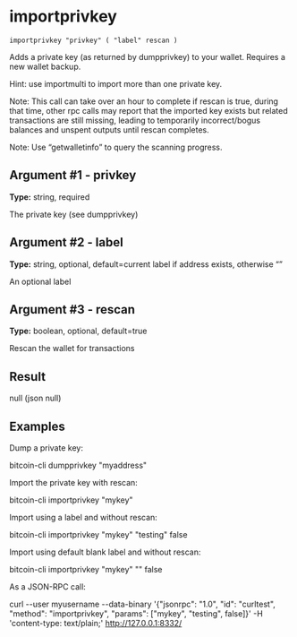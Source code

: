 # importprivkey

`importprivkey "privkey" ( "label" rescan )`

Adds a private key (as returned by dumpprivkey) to your wallet. Requires a new wallet backup.

Hint: use importmulti to import more than one private key.

Note: This call can take over an hour to complete if rescan is true, during that time, other rpc calls may report that the imported key exists but related transactions are still missing, leading to temporarily incorrect/bogus balances and unspent outputs until rescan completes.

Note: Use “getwalletinfo” to query the scanning progress.

## Argument #1 - privkey

**Type:** string, required

The private key (see dumpprivkey)

## Argument #2 - label

**Type:** string, optional, default=current label if address exists, otherwise “”

An optional label

## Argument #3 - rescan

**Type:** boolean, optional, default=true

Rescan the wallet for transactions

## Result

null    (json null)

## Examples

Dump a private key:

bitcoin-cli dumpprivkey "myaddress"

Import the private key with rescan:

bitcoin-cli importprivkey "mykey"

Import using a label and without rescan:

bitcoin-cli importprivkey "mykey" "testing" false

Import using default blank label and without rescan:

bitcoin-cli importprivkey "mykey" "" false

As a JSON-RPC call:

curl --user myusername --data-binary '{"jsonrpc": "1.0", "id": "curltest", "method": "importprivkey", "params": ["mykey", "testing", false]}' -H 'content-type: text/plain;' http://127.0.0.1:8332/